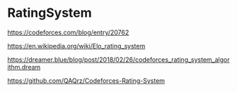 # RatingSystem

https://codeforces.com/blog/entry/20762

https://en.wikipedia.org/wiki/Elo_rating_system

https://dreamer.blue/blog/post/2018/02/26/codeforces_rating_system_algorithm.dream

https://github.com/QAQrz/Codeforces-Rating-System
